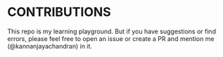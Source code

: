 # CONTRIBUTIONS

This repo is my learning playground. But if you have suggestions or find errors, please feel free to open an issue or create a PR and mention me (@kannanjayachandran) in it.